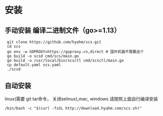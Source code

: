 # 安装

## 手动安装  编译二进制文件（go>=1.13）
```
 git clone https://github.com/hyahm/scs.git
 cd scs
 go env -w GOPROXY=https://goproxy.cn,direct # 国外机器不需要这个
 go build -o scsd cmd/scs/main.go
 go build -o /usr/local/bin/scsctl cmd/scsctl/main.go
 cp default.yaml scs.yaml
 ./scsd
 ```

## 自动安装
linux(需要 git tar命令， 关闭selinux),mac, windows 请按照上面自行编译安装
```
/bin/bash -c "$(curl -fsSL http://download.hyahm.com/scs.sh)"
```
